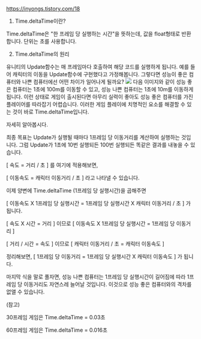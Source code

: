 https://inyongs.tistory.com/18

1. Time.deltaTime이란?

 Time.deltaTime은 "한 프레임 당 실행하는 시간"을 뜻하는데, 값을 float형태로 반환합니다. 단위는 초를 사용합니다.

 2. Time.deltaTime의 원리

 유니티의 Update함수는 매 프레임마다 호출하여 해당 코드를 실행하게 됩니다. 예를 들어 캐릭터의 이동을 Update함수에 구현했다고 가정해봅니다. 그렇다면 성능이 좋은 컴퓨터와 나쁜 컴퓨터에선 어떤 차이가 일어나게 될까요?
  <img src="https://img1.daumcdn.net/thumb/R1280x0/?scode=mtistory2&fname=https%3A%2F%2Fblog.kakaocdn.net%2Fdn%2FTjyk9%2FbtqzYLPjkP2%2F75TVnonjPUdQta8J9sJjsK%2Fimg.png">
  다음 이미지와 같이 성능 좋은 컴퓨터는 1초에 100m를 이동할 수 있고, 성능 나쁜 컴퓨터는 1초에 10m를 이동하게 됩니다. 이런 상태로 게임이 출시된다면 아무리 실력이 좋아도 성능 좋은 컴퓨터를 가진 플레이어를 따라잡기 어렵습니다. 이러한 게임 플레이에 치명적인 요소를 해결할 수 있는 것이 바로 Time.deltaTime입니다.


  자세히 알아봅시다.

최종 목표는 Update가 실행될 때마다 1프레임 당 이동거리를 계산하여 실행하는 것입니다. 그럼 Update가 1초에 10번 실행되든 100번 실행되든 똑같은 결과를 내놓을 수 있습니다.

  [ 속도 = 거리 / 초 ]   를 여기에 적용해보면,

 

 [ 이동속도 = 캐릭터 이동거리 / 초 ]   라고 나타낼 수 있습니다.

 

이제 양변에 Time.deltaTime (1프레임 당 실행시간)을 곱해주면

 

 [ 이동속도 X 1프레임 당 실행시간 = 1프레임 당 실행시간 X 캐릭터 이동거리 / 초 ] 가 됩니다.

 

 [ 속도 X 시간 = 거리 ] 이므로 [ 이동속도 X 1프레임 당 실행시간 =  1프레임 당 이동거리 ]

 [ 거리 / 시간 = 속도 ] 이므로 [ 캐릭터 이동거리 / 초 = 캐릭터 이동속도 ] 

 

 정리해보면, [ 1프레임 당 이동거리 = 1프레임 당 실행시간 X 캐릭터 이동속도 ] 가 됩니다.

 

 

 마지막 식을 말로 풀자면, 성능 나쁜 컴퓨터는 1프레임 당 실행시간이 길어짐에 따라 1프레임 당 이동거리도 자연스레 늘어날 것입니다. 이것으로 성능 좋은 컴퓨터와의 격차를 없앨 수 있습니다.

 

 

(참고)

 30프레임 게임은 Time.deltaTime = 0.03초

 60프레임 게임은 Time.deltaTime = 0.016초

 

 

 